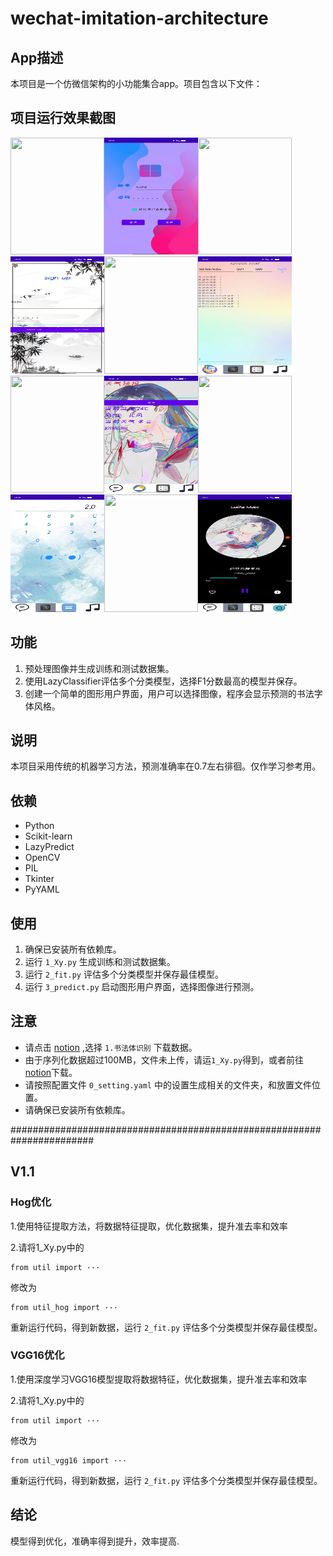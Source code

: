 # wechat-imitation-architecture

## App描述

本项目是一个仿微信架构的小功能集合app。项目包含以下文件：

## 项目运行效果截图
<img src="" width="150" height="187.5"><img src="https://github.com/LiuEhe/wechat-imitation-architecture/blob/main/result_picture/login.jpg" width="150" height="187.5"><img src="" width="150" height="187.5"><img src="https://github.com/LiuEhe/wechat-imitation-architecture/blob/main/result_picture/register.jpg" width="150" height="187.5"><img src="" width="150" height="187.5"><img src="https://github.com/LiuEhe/wechat-imitation-architecture/blob/main/result_picture/chat.jpg" width="150" height="187.5"><img src="" width="150" height="187.5"><img src="https://github.com/LiuEhe/wechat-imitation-architecture/blob/main/result_picture/weather.jpg" width="150" height="187.5"><img src="" width="150" height="187.5"><img src="https://github.com/LiuEhe/wechat-imitation-architecture/blob/main/result_picture/calculate.jpg" width="150" height="187.5"><img src="" width="150" height="187.5"><img src="https://github.com/LiuEhe/wechat-imitation-architecture/blob/main/result_picture/music.jpg" width="150" height="187.5">

## 功能

1. 预处理图像并生成训练和测试数据集。
2. 使用LazyClassifier评估多个分类模型，选择F1分数最高的模型并保存。
3. 创建一个简单的图形用户界面，用户可以选择图像，程序会显示预测的书法字体风格。


## 说明
 
  本项目采用传统的机器学习方法，预测准确率在0.7左右徘徊。仅作学习参考用。

## 依赖

- Python
- Scikit-learn
- LazyPredict
- OpenCV
- PIL
- Tkinter
- PyYAML

## 使用

1. 确保已安装所有依赖库。
2. 运行 `1_Xy.py` 生成训练和测试数据集。
3. 运行 `2_fit.py` 评估多个分类模型并保存最佳模型。
4. 运行 `3_predict.py` 启动图形用户界面，选择图像进行预测。

## 注意

- 请点击  [notion](https://liuehe.notion.site/79d73daae145425e9c513dee39b10d84) ,选择  `1.书法体识别`  下载数据。
- 由于序列化数据超过100MB，文件未上传，请运`1_Xy.py`得到，或者前往[notion](https://liuehe.notion.site/79d73daae145425e9c513dee39b10d84)下载。
- 请按照配置文件 `0_setting.yaml` 中的设置生成相关的文件夹，和放置文件位置。
- 请确保已安装所有依赖库。

#######################################################################
## V1.1

### Hog优化

1.使用特征提取方法，将数据特征提取，优化数据集，提升准去率和效率

2.请将1_Xy.py中的 
```
from util import ···
```        
修改为

```
from util_hog import ···
```    
重新运行代码，得到新数据，运行 `2_fit.py` 评估多个分类模型并保存最佳模型。

### VGG16优化

1.使用深度学习VGG16模型提取将数据特征，优化数据集，提升准去率和效率

2.请将1_Xy.py中的 
```
from util import ···
```        
修改为

```
from util_vgg16 import ···
```    
重新运行代码，得到新数据，运行 `2_fit.py` 评估多个分类模型并保存最佳模型。

## 结论

模型得到优化，准确率得到提升，效率提高.

